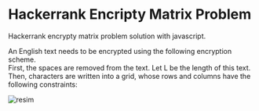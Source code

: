 # Hackerrank Encripty Matrix Problem

Hackerrank encrypty matrix problem solution with javascript.

<p>An English text needs to be encrypted using the following encryption scheme. <br>
First, the spaces are removed from the text. Let L be the length of this text. <br>
Then, characters are written into a grid, whose rows and columns have the following constraints:</p>

![resim](https://user-images.githubusercontent.com/55516860/156221938-86b65ab3-f50c-4f2e-a922-0da0537439cb.png)

